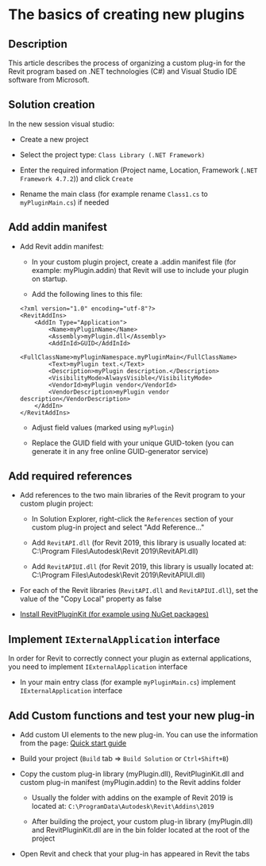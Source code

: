 # The basics of creating new plugins

## Description

This article describes the process of organizing a custom plug-in for the Revit program based on .NET technologies (C#) and Visual Studio IDE software from Microsoft.

## Solution creation

In the new session visual studio:

* Create a new project

* Select the project type: `Class Library (.NET Framework)`

* Enter the required information (Project name, Location, Framework (`.NET Framework 4.7.2`)) and click `Create`

* Rename the main class (for example rename `Class1.cs` to `myPluginMain.cs`) if needed

## Add addin manifest

* Add Revit addin manifest:

	* In your custom plugin project, create a .addin manifest file (for example: myPlugin.addin) that Revit will use to include your plugin on startup.

	* Add the following lines to this file:

	```
	<?xml version="1.0" encoding="utf-8"?>
	<RevitAddIns>
		<AddIn Type="Application">
			<Name>myPluginName</Name>
			<Assembly>myPlugin.dll</Assembly>
			<AddInId>GUID</AddInId>
			<FullClassName>myPluginNamespace.myPluginMain</FullClassName>
			<Text>myPlugin text.</Text>
			<Description>myPlugin description.</Description>
			<VisibilityMode>AlwaysVisible</VisibilityMode>
			<VendorId>myPlugin vendor</VendorId>
			<VendorDescription>myPlugin vendor description</VendorDescription>
		</AddIn>
	</RevitAddIns>
	```

	* Adjust field values (marked using `myPlugin`)

	* Replace the GUID field with your unique GUID-token (you can generate it in any free online GUID-generator service)

## Add required references

* Add references to the two main libraries of the Revit program to your custom plugin project:

	* In Solution Explorer, right-click the `References` section of your custom plug-in project and select "Add Reference..."
	
	* Add `RevitAPI.dll` (for Revit 2019, this library is usually located at: C:\Program Files\Autodesk\Revit 2019\RevitAPI.dll)

	* Add `RevitAPIUI.dll` (for Revit 2019, this library is usually located at: C:\Program Files\Autodesk\Revit 2019\RevitAPIUI.dll)

* For each of the Revit libraries (`RevitAPI.dll` and `RevitAPIUI.dll`), set the value of the "Copy Local" property as false

* [Install RevitPluginKit (for example using NuGet packages)](https://izchomatik.github.io/RevitPluginKit/articles/installation.html)

## Implement `IExternalApplication` interface

In order for Revit to correctly connect your plugin as external applications, you need to implement `IExternalApplication` interface

* In your main entry class (for example `myPluginMain.cs`) implement `IExternalApplication` interface

## Add Custom functions and test your new plug-in

* Add custom UI elements to the new plug-in. You can use the information from the page: [Quick start guide](https://izchomatik.github.io/RevitPluginKit/articles/quickStartGuide.html)

* Build your project (`Build` tab => `Build Solution` or `Ctrl+Shift+B`)

* Copy the custom plug-in library (myPlugin.dll), RevitPluginKit.dll and custom plug-in manifest (myPlugin.addin) to the Revit addins folder

	* Usually the folder with addins on the example of Revit 2019 is located at: `C:\ProgramData\Autodesk\Revit\Addins\2019`

	* After building the project, your custom plug-in library (myPlugin.dll) and RevitPluginKit.dll are in the bin folder located at the root of the project

* Open Revit and check that your plug-in has appeared in Revit the tabs

